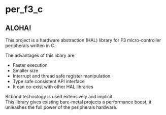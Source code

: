 # per_f3_c

## ALOHA!
This project is a hardware abstraction (HAL) library for F3 micro-controller peripherals written in C.  
  
The advantages of this libary are:
* Faster execution
* Smaller size
* Interrupt and thread safe register manipulation
* Type safe consistent API interface
* It can co-exist with other HAL libraries

Bitband technology is used extensively and implicit.  
This library gives existing bare-metal projects a performance boost, it unleashes the full power of the peripherals hardware.  
